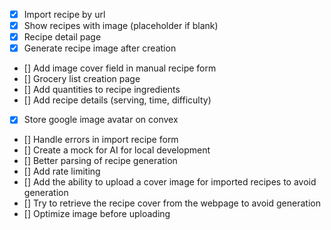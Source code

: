 - [X] Import recipe by url
- [X] Show recipes with image (placeholder if blank)
- [X] Recipe detail page
- [X] Generate recipe image after creation
- [] Add image cover field in manual recipe form
- [] Grocery list creation page
- [] Add quantities to recipe ingredients
- [] Add recipe details (serving, time, difficulty)
- [X] Store google image avatar on convex
- [] Handle errors in import recipe form
- [] Create a mock for AI for local development
- [] Better parsing of recipe generation
- [] Add rate limiting
- [] Add the ability to upload a cover image for imported recipes to avoid generation
- [] Try to retrieve the recipe cover from the webpage to avoid generation
- [] Optimize image before uploading
